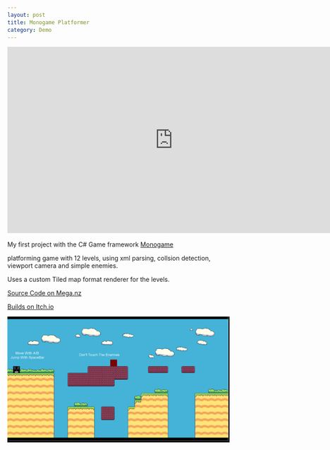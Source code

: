 ```yaml
---
layout: post
title: Monogame Platformer
category: Demo
---
```


<iframe width="750" height="422" src="https://www.youtube.com/embed/L0t24Hmdmlk" title="platformer monogame project" frameborder="0" allow="accelerometer; autoplay; clipboard-write; encrypted-media; gyroscope; picture-in-picture; web-share" allowfullscreen></iframe>

My first project with the C# Game framework [Monogame](https://www.monogame.net/)

platforming game with 12 levels, using xml parsing, collsion detection, viewport camera and simple enemies.

Uses a custom Tiled map format renderer for the levels.

<!-- more -->

[Source Code on Mega.nz](https://mega.nz/folder/gWRiQJKQ#nEo-ms1M9vqmllbYL7b3BA)

[Builds on Itch.io](https://noamzeise.itch.io/platformer-monogame)


![gameplay screenshot](/assets/img/posts/monogame-platformer.webp)
